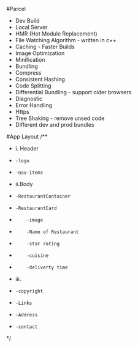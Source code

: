 
#Parcel
- Dev Build
- Local Server
- HMR (Hot Module Replacement)
- File Watching Algorithm - written in c++
- Caching - Faster Builds
- Image Optimization
- Minification
- Bundling
- Compress
- Consistent Hashing
- Code Splitting
- Differential Bundling - support older browsers
- Diagnostic
- Error Handling
- Https
- Tree Shaking - remove unsed code
- Different dev and prod bundles


#App Layout
/**
* i. Header
*     -logo
*     -nav-items
* ii.Body
*     -RestaurantContainer
*     -RestaurantCard
*         -image
*         -Name of Restaurant
*         -star rating
*         -cuisine
*         -deliverty time
* iii.
*     -copyright
*     -Links
*     -Address
*     -contact
*/